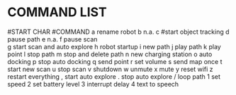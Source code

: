 # COMMAND LIST

#START CHAR       #COMMAND
     a            rename robot
     b            n.a.
     c            #start object tracking
     d            pause path
     e            n.a.
     f            pause scan           
     g            start scan and auto explore
     h            robot startup
     i            new path
     j            play path
     k            play point
     l            stop path
     m            stop and delete path
     n            new charging station
     o            auto docking
     p            stop auto docking
     q            send point
     r            set volume
     s            send map once
     t            start new scan
     u            stop scan
     v            shutdown
     w            unmute
     x            mute
     y            reset wifi
     z            restart everything
     ,            start auto explore
     .            stop auto explore
     /            loop path
     1            set speed
     2            set battery level
     3            interrupt delay
     4            text to speech
